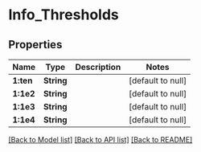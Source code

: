 # Info_Thresholds
## Properties

| Name | Type | Description | Notes |
|------------ | ------------- | ------------- | -------------|
| **1:ten** | **String** |  | [default to null] |
| **1:1e2** | **String** |  | [default to null] |
| **1:1e3** | **String** |  | [default to null] |
| **1:1e4** | **String** |  | [default to null] |

[[Back to Model list]](../README.md#documentation-for-models) [[Back to API list]](../README.md#documentation-for-api-endpoints) [[Back to README]](../README.md)


